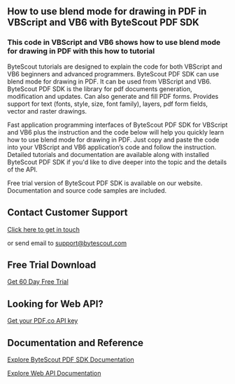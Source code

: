 ## How to use blend mode for drawing in PDF in VBScript and VB6 with ByteScout PDF SDK

### This code in VBScript and VB6 shows how to use blend mode for drawing in PDF with this how to tutorial

ByteScout tutorials are designed to explain the code for both VBScript and VB6 beginners and advanced programmers. ByteScout PDF SDK can use blend mode for drawing in PDF. It can be used from VBScript and VB6. ByteScout PDF SDK is the library for pdf documents generation, modification and updates. Can also generate and fill PDF forms. Provides support for text (fonts, style, size, font family), layers, pdf form fields, vector and raster drawings.

Fast application programming interfaces of ByteScout PDF SDK for VBScript and VB6 plus the instruction and the code below will help you quickly learn how to use blend mode for drawing in PDF. Just copy and paste the code into your VBScript and VB6 application’s code and follow the instruction. Detailed tutorials and documentation are available along with installed ByteScout PDF SDK if you'd like to dive deeper into the topic and the details of the API.

Free trial version of ByteScout PDF SDK is available on our website. Documentation and source code samples are included.

## Contact Customer Support

[Click here to get in touch](https://bytescout.zendesk.com/hc/en-us/requests/new?subject=ByteScout%20PDF%20SDK%20Question)

or send email to [support@bytescout.com](mailto:support@bytescout.com?subject=ByteScout%20PDF%20SDK%20Question) 

## Free Trial Download

[Get 60 Day Free Trial](https://bytescout.com/download/web-installer?utm_source=github-readme)

## Looking for Web API? 

[Get your PDF.co API key](https://pdf.co/documentation/api?utm_source=github-readme)

## Documentation and Reference

[Explore ByteScout PDF SDK Documentation](https://bytescout.com/documentation/index.html?utm_source=github-readme)

[Explore Web API Documentation](https://pdf.co/documentation/api?utm_source=github-readme)